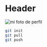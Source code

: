 # Header

![mi foto de perfil](https://avatars.githubusercontent.com/u/51124473?v=4)

```bash
git init
git pull
git push
```
